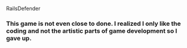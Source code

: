RailsDefender

### This game is not even close to done. I realized I only like the coding and not the artistic parts of game development so I gave up.
